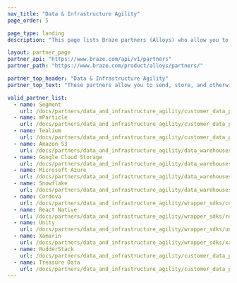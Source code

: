 ```yaml
---
nav_title: "Data & Infrastructure Agility"
page_order: 5

page_type: landing
description: "This page lists Braze partners (Alloys) who allow you to send, store, and otherwise coordinate your data across different tools and providers."

layout: partner_page
partner_api: "https://www.braze.com/api/v1/partners"
partner_path: "https://www.braze.com/product/alloys/partners/"

partner_top_header: "Data & Infrastructure Agility"
partner_top_text: "These partners allow you to send, store, and otherwise coordinate your data across different tools and providers."

valid_partner_list:
  - name: Segment
    url: /docs/partners/data_and_infrastructure_agility/customer_data_platform/segment/
  - name: mParticle
    url: /docs/partners/data_and_infrastructure_agility/customer_data_platform/mparticle/
  - name: Tealium
    url: /docs/partners/data_and_infrastructure_agility/customer_data_platform/tealium/
  - name: Amazon S3
    url: /docs/partners/data_and_infrastructure_agility/data_warehouses/amazon_s3/
  - name: Google Cloud Storage
    url: /docs/partners/data_and_infrastructure_agility/data_warehouses/google_cloud_storage_for_currents/
  - name: Microsoft Azure
    url: /docs/partners/data_and_infrastructure_agility/data_warehouses/microsoft_azure_blob_storage_for_currents/
  - name: Snowflake
    url: /docs/partners/data_and_infrastructure_agility/data_warehouses/snowflake/
  - name: Cordova
    url: /docs/partners/data_and_infrastructure_agility/wrapper_sdks/cordova/
  - name: React Native
    url: /docs/partners/data_and_infrastructure_agility/wrapper_sdks/react_native/
  - name: Unity
    url: /docs/partners/data_and_infrastructure_agility/wrapper_sdks/unity/
  - name: Xamarin
    url: /docs/partners/data_and_infrastructure_agility/wrapper_sdks/xamarin/
  - name: RudderStack
    url: /docs/partners/data_and_infrastructure_agility/customer_data_platform/rudderstack/
  - name: Treasure Data
    url: /docs/partners/data_and_infrastructure_agility/customer_data_platform/treasure_data/
---
```

